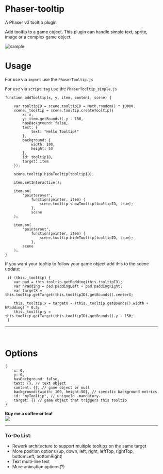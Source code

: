 # Phaser-tooltip
A Phaser v3 tooltip plugin

Add tooltip to a game object. This plugin can handle simple text, sprite, image or a complex game object.

![sample](https://github.com/netgfx/Phaser-tooltip/blob/main/sample.gif)

# Usage

For use via `import` use the `PhaserTooltip.js` 

For use via `script tag` use the `PhaserTooltip_simple.js`

```
function addTooltip(x, y, item, content, scene) {

    var tooltipID = scene.tooltipID = Math.random() * 10000;
    scene._tooltip = scene.tooltip.createTooltip({
        x: x,
        y: item.getBounds().y - 150,
        hasBackground: false,
        text: {
            text: "Hello Tooltip!"
        },
        background: {
            width: 100,
            height: 50
        },
        id: tooltipID,
        target: item
    });

    scene.tooltip.hideTooltip(tooltipID);
               
    item.setInteractive();

    item.on(
        'pointerover',
            function(pointer, item) {
                scene.tooltip.showTooltip(tooltipID, true);
            },
            scene
    );

    item.on(
        'pointerout',
            function(pointer, item) {
                scene.tooltip.hideTooltip(tooltipID, true);
            },
        scene
    );
}
```

If you want your tooltip to follow your game object add this to the scene update:

```
 if (this._tooltip) {
    var pad = this.tooltip.getPadding(this.tooltipID);
    var hPadding = pad.paddingLeft + pad.paddingRight;
    var targetX = this.tooltip.getTarget(this.tooltipID).getBounds().centerX;

    this._tooltip.x = targetX - (this._tooltip.getBounds().width + hPadding) * 0.5;
    this._tooltip.y = this.tooltip.getTarget(this.tooltipID).getBounds().y - 150;
 }
```

---
<br>

# Options

```
{
    x: 0,
    y: 0,
    hasBackground: false,
    text: {}, // text object
    content: {}, // game object or null
    background:{width: 100, height:50}, // specific background metrics
    id: "myTooltip", // uniqueId -mandatory-
    target: {} // game object that triggers this tooltip
}
```

<strong>Buy me a coffee or tea!</strong> <br>
<a href="https://www.paypal.com/cgi-bin/webscr?cmd=_donations&business=JCFPKZJ7Y23JJ&lc=GR&item_name=NetGfx%2ecom&currency_code=EUR&bn=PP%2dDonationsBF%3abtn_donate_SM%2egif%3aNonHosted"><img src="https://www.paypalobjects.com/webstatic/en_US/btn/btn_donate_92x26.png"/></a>

---
### To-Do List:
- Rework architecture to support multiple tooltips on the same target
- More position options (up, down, left, right, leftTop, rightTop, bottomLeft, bottomRight)
- Text multi-line text
- More animation options(?)
